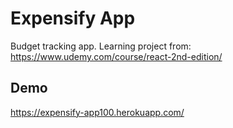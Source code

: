 # Expensify App

Budget tracking app. Learning project from: https://www.udemy.com/course/react-2nd-edition/

## Demo

https://expensify-app100.herokuapp.com/
